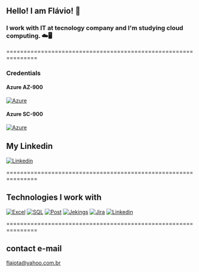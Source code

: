 
## Hello! I am Flávio! 👋

### I work with IT at tecnology company and I'm studying cloud computing. ☁️🖥️

===============================================================

### Credentials

#### Azure AZ-900

[![Azure](	https://img.shields.io/badge/Microsoft_Azure-0089D6?style=for-the-badge&logo=microsoft-azure&logoColor=white)](https://www.credly.com/badges/94fd646b-94e7-491f-9537-d4fffcddcd0c/public_url)

#### Azure SC-900

[![Azure](	https://img.shields.io/badge/Microsoft_Azure-0089D6?style=for-the-badge&logo=microsoft-azure&logoColor=white)](https://www.credly.com/badges/aa81d96d-0174-438e-93f3-335b9dad3142/public_url)


## My Linkedin

[![Linkedin](	https://img.shields.io/badge/LinkedIn-0077B5?style=for-the-badge&logo=linkedin&logoColor=white)](https://www.linkedin.com/in/fl%C3%A1vio-jos%C3%A9-gomes-da-silva-477a9143/)


===============================================================

## Technologies I work with

[![Excel](	https://img.shields.io/badge/Microsoft_Excel-217346?style=for-the-badge&logo=microsoft-excel&logoColor=white)]() [![SQL](	https://img.shields.io/badge/Microsoft_SQL_Server-CC2927?style=for-the-badge&logo=microsoft-sql-server&logoColor=white)]() [![Post](	https://img.shields.io/badge/PostgreSQL-316192?style=for-the-badge&logo=postgresql&logoColor=white)]() [![Jekings](		https://img.shields.io/badge/Jenkins-D24939?style=for-the-badge&logo=Jenkins&logoColor=white)]() [![Jira](		https://img.shields.io/badge/Jira-0052CC?style=for-the-badge&logo=Jira&logoColor=white)]() [![Linkedin](	https://img.shields.io/badge/Oracle-F80000?style=for-the-badge&logo=oracle&logoColor=black)]()

===============================================================

## contact e-mail

flajota@yahoo.com.br



